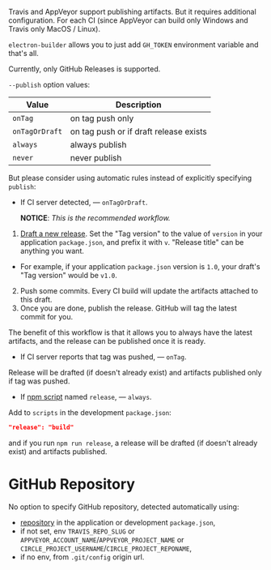Travis and AppVeyor support publishing artifacts. But it requires additional configuration. For each CI (since AppVeyor can build only Windows and Travis only MacOS / Linux).

`electron-builder` allows you to just add `GH_TOKEN` environment variable and that's all.

Currently, only GitHub Releases is supported.

`--publish` option values:

| Value          |  Description
| -------------- | -----------
| `onTag`        | on tag push only
| `onTagOrDraft` | on tag push or if draft release exists
| `always`       | always publish
| `never`        | never publish

But please consider using automatic rules instead of explicitly specifying `publish`:

* If CI server detected, — `onTagOrDraft`.

  **NOTICE**: _This is the recommended workflow._

 1. [Draft a new release](https://help.github.com/articles/creating-releases/). Set the "Tag version" to the value of `version` in your application `package.json`, and prefix it with `v`. "Release title" can be anything you want.
   - For example, if your application `package.json` version is `1.0`, your draft's "Tag version" would be `v1.0`.
 2. Push some commits. Every CI build will update the artifacts attached to this draft.
 3. Once you are done, publish the release. GitHub will tag the latest commit for you.

 The benefit of this workflow is that it allows you to always have the latest artifacts, and the release can be published once it is ready.

* If CI server reports that tag was pushed, — `onTag`.

 Release will be drafted (if doesn't already exist) and artifacts published only if tag was pushed.

* If [npm script](https://docs.npmjs.com/misc/scripts) named `release`, — `always`.

 Add to `scripts` in the development `package.json`:
 ```json
 "release": "build"
 ```
 and if you run `npm run release`, a release will be drafted (if doesn't already exist) and artifacts published.
 
 # GitHub Repository
 
 No option to specify GitHub repository, detected automatically using:
 * [repository](https://docs.npmjs.com/files/package.json#repository) in the application or development `package.json`,
 * if not set, env `TRAVIS_REPO_SLUG` or `APPVEYOR_ACCOUNT_NAME`/`APPVEYOR_PROJECT_NAME` or `CIRCLE_PROJECT_USERNAME`/`CIRCLE_PROJECT_REPONAME`,
 * if no env, from `.git/config` origin url.
